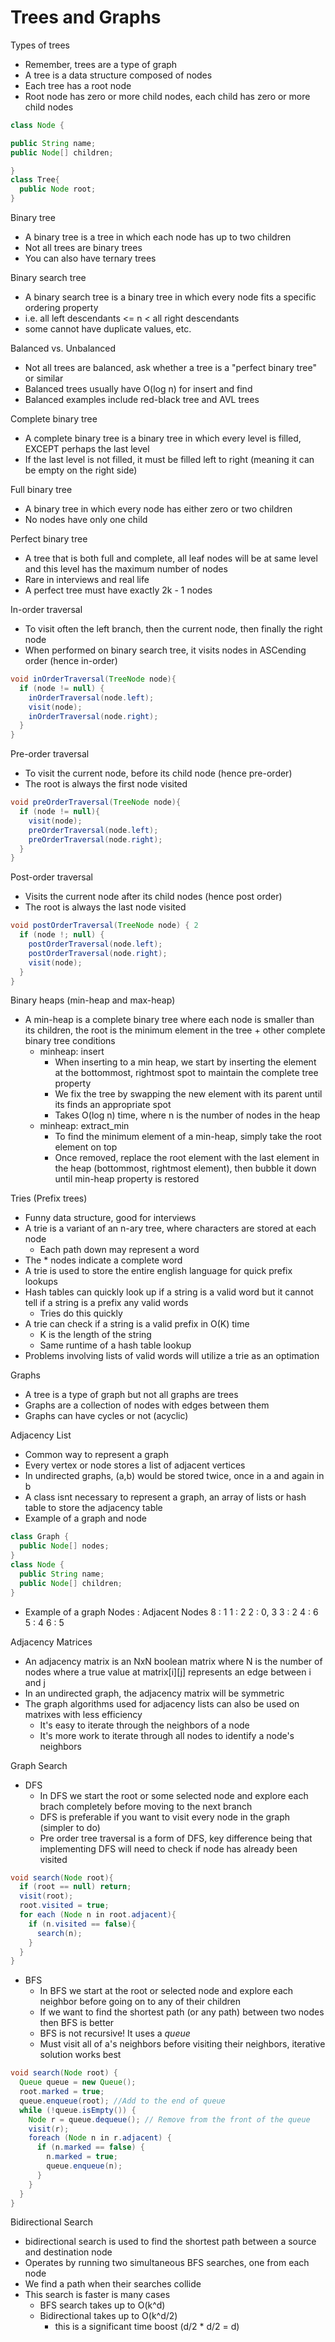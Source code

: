 # Trees and Graphs

Types of trees
- Remember, trees are a type of graph
- A tree is a data structure composed of nodes
- Each tree has a root node
- Root node has zero or more child nodes, each child has zero or more child nodes
``` Java
class Node {

public String name;
public Node[] children;

}
class Tree{
  public Node root;
}
```

Binary tree
- A binary tree is a tree in which each node has up to two children
- Not all trees are binary trees
- You can also have ternary trees

Binary search tree
- A binary search tree is a binary tree in which every node fits a specific ordering property
- i.e. all left descendants <= n < all right descendants
- some cannot have duplicate values, etc.

Balanced vs. Unbalanced
- Not all trees are balanced, ask whether a tree is a "perfect binary tree" or similar
- Balanced trees usually have O(log n) for insert and find
- Balanced examples include red-black tree and AVL trees

Complete binary tree
- A complete binary tree is a binary tree in which every level is filled, EXCEPT perhaps the last level
- If the last level is not filled, it must be filled left to right (meaning it can be empty on the right side)

Full binary tree
- A binary tree in which every node has either zero or two children
- No nodes have only one child

Perfect binary tree
- A tree that is both full and complete, all leaf nodes will be at same level and this level has the maximum number of nodes
- Rare in interviews and real life
- A perfect tree must have exactly 2k - 1 nodes

In-order traversal
- To visit often the left branch, then the current node, then finally the right node
- When performed on binary search tree, it visits nodes in ASCending order (hence in-order)
``` Java
void inOrderTraversal(TreeNode node){
  if (node != null) {
    inOrderTraversal(node.left);
    visit(node);
    inOrderTraversal(node.right);
  }
}
```

Pre-order traversal
- To visit the current node, before its child node (hence pre-order)
- The root is always the first node visited
``` Java
void preOrderTraversal(TreeNode node){
  if (node != null){
    visit(node);
    preOrderTraversal(node.left);
    preOrderTraversal(node.right);
  }
}
```

Post-order traversal
- Visits the current node after its child nodes (hence post order)
- The root is always the last node visited
``` Java
void postOrderTraversal(TreeNode node) { 2
  if (node !; null) {
    postOrderTraversal(node.left);
    postOrderTraversal(node.right);
    visit(node);
  }
}
```
Binary heaps (min-heap and max-heap)
- A min-heap is a complete binary tree where each node is smaller than its children, the root is the minimum element in the tree + other complete binary tree conditions
  - minheap: insert
    - When inserting to a min heap, we start by inserting the element at the bottommost, rightmost spot to maintain the complete tree property
    - We fix the tree by swapping the new element with its parent until its finds an appropriate spot
    - Takes O(log n) time, where n is the number of nodes in the heap
  - minheap: extract_min
    - To find the minimum element of a min-heap, simply take the root element on top
    - Once removed, replace the root element with the last element in the heap (bottommost, rightmost element), then bubble it down until min-heap property is restored

Tries (Prefix trees)
- Funny data structure, good for interviews
- A trie is a variant of an n-ary tree, where characters are stored at each node
  - Each path down may represent a word
- The * nodes indicate a complete word
- A trie is used to store the entire english language for quick prefix lookups
- Hash tables can quickly look up if a string is a valid word but it cannot tell if a string is a prefix any valid words
  - Tries do this quickly
- A trie can check if a string is a valid prefix in O(K) time
  - K is the length of the string
  - Same runtime of a hash table lookup
- Problems involving lists of valid words will utilize a trie as an optimation

Graphs
- A tree is a type of graph but not all graphs are trees
- Graphs are a collection of nodes with edges between them
- Graphs can have cycles or not (acyclic)

Adjacency List
- Common way to represent a graph
- Every vertex or node stores a list of adjacent vertices
- In undirected graphs, (a,b) would be stored twice, once in a and again in b
- A class isnt necessary to represent a graph, an array of lists or hash table to store the adjacency table
- Example of a graph and node
``` Java
class Graph {
  public Node[] nodes;
}
class Node {
  public String name;
  public Node[] children;
}
```
- Example of a graph
Nodes : Adjacent Nodes
8 : 1 
1 : 2
2 : 0, 3 
3 : 2 
4 : 6 
5 : 4 
6 : 5

Adjacency Matrices
- An adjacency matrix is an NxN boolean matrix where N is the number of nodes where a true value at matrix[i][j] represents an edge between i and j
- In an undirected graph, the adjacency matrix will be symmetric
- The graph algorithms used for adjacency lists can also be used on matrixes with less efficiency
  - It's easy to iterate through the neighbors of a node
  - It's more work to iterate through all nodes to identify a node's neighbors

Graph Search
- DFS
  - In DFS we start the root or some selected node and explore each brach completely before moving to the next branch
  - DFS is preferable if you want to visit every node in the graph (simpler to do)
  - Pre order tree traversal is a form of DFS, key difference being that implementing DFS will need to check if node has already been visited
``` Java
void search(Node root){
  if (root == null) return;
  visit(root);
  root.visited = true;
  for each (Node n in root.adjacent){
    if (n.visited == false){
      search(n);
    }
  }
}
```

- BFS
  - In BFS we start at the root or selected node and explore each neighbor before going on to any of their children
  - If we want to find the shortest path (or any path) between two nodes then BFS is better
  - BFS is not recursive! It uses a *queue*
  - Must visit all of a's neighbors before visiting their neighbors, iterative solution works best
``` Java
void search(Node root) { 
  Queue queue = new Queue(); 
  root.marked = true;
  queue.enqueue(root); //Add to the end of queue 
  while (!queue.isEmpty()) {
    Node r = queue.dequeue(); // Remove from the front of the queue 
    visit(r);
    foreach (Node n in r.adjacent) { 
      if (n.marked == false) {
        n.marked = true; 
        queue.enqueue(n);
      } 
    }
  }
}
```

Bidirectional Search
- bidirectional search is used to find the shortest path between a source and destination node
- Operates by running two simultaneous BFS searches, one from each node
- We find a path when their searches collide
- This search is faster is many cases
  - BFS search takes up to O(k^d)
  - Bidirectional takes up to O(k^d/2)
    - this is a significant time boost (d/2 * d/2 = d)
